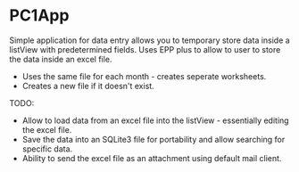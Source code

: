 # PC1App

Simple application for data entry allows you to temporary store data inside a listView with predetermined fields.
Uses EPP plus to allow to user to store the data inside an excel file.
* Uses the same file for each month - creates seperate worksheets.
* Creates a new file if it doesn't exist.

TODO:
* Allow to load data from an excel file into the listView - essentially editing the excel file.
* Save the data into an SQLite3 file for portability and allow searching for specific data.
* Ability to send the excel file as an attachment using default mail client.
